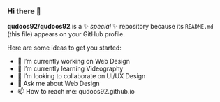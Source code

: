 ### Hi there 👋


**qudoos92/qudoos92** is a ✨ _special_ ✨ repository because its `README.md` (this file) appears on your GitHub profile.

Here are some ideas to get you started:

- 🔭 I’m currently working on Web Design
- 🌱 I’m currently learning Videography
- 👯 I’m looking to collaborate on UI/UX Design
- 💬 Ask me about Web Design
- 📫 How to reach me: qudoos92.github.io

